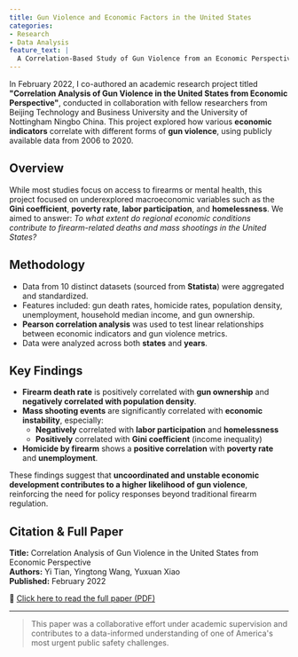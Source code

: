 ```yaml
---
title: Gun Violence and Economic Factors in the United States
categories:
- Research
- Data Analysis
feature_text: |
  A Correlation-Based Study of Gun Violence from an Economic Perspective (Feb 2022)
---
```


In February 2022, I co-authored an academic research project titled **"Correlation Analysis of Gun Violence in the United States from Economic Perspective"**, conducted in collaboration with fellow researchers from Beijing Technology and Business University and the University of Nottingham Ningbo China. This project explored how various **economic indicators** correlate with different forms of **gun violence**, using publicly available data from 2006 to 2020.

<!-- more -->

## Overview

While most studies focus on access to firearms or mental health, this project focused on underexplored macroeconomic variables such as the **Gini coefficient**, **poverty rate**, **labor participation**, and **homelessness**. We aimed to answer: *To what extent do regional economic conditions contribute to firearm-related deaths and mass shootings in the United States?*

## Methodology

- Data from 10 distinct datasets (sourced from **Statista**) were aggregated and standardized.
- Features included: gun death rates, homicide rates, population density, unemployment, household median income, and gun ownership.
- **Pearson correlation analysis** was used to test linear relationships between economic indicators and gun violence metrics.
- Data were analyzed across both **states** and **years**.

## Key Findings

- **Firearm death rate** is positively correlated with **gun ownership** and **negatively correlated with population density**.
- **Mass shooting events** are significantly correlated with **economic instability**, especially:
  - **Negatively** correlated with **labor participation** and **homelessness**
  - **Positively** correlated with **Gini coefficient** (income inequality)
- **Homicide by firearm** shows a **positive correlation** with **poverty rate** and **unemployment**.

These findings suggest that **uncoordinated and unstable economic development contributes to a higher likelihood of gun violence**, reinforcing the need for policy responses beyond traditional firearm regulation.

## Citation & Full Paper

**Title:** Correlation Analysis of Gun Violence in the United States from Economic Perspective  
**Authors:** Yi Tian, Yingtong Wang, Yuxuan Xiao  
**Published:** February 2022  

📄 [Click here to read the full paper (PDF)](https://bcpublication.org/index.php/BM/article/view/1358)  

---
> This paper was a collaborative effort under academic supervision and contributes to a data-informed understanding of one of America's most urgent public safety challenges.
